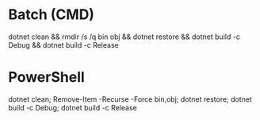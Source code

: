 # Batch (CMD)
dotnet clean && rmdir /s /q bin obj && dotnet restore && dotnet build -c Debug && dotnet build -c Release

# PowerShell
dotnet clean; Remove-Item -Recurse -Force bin,obj; dotnet restore; dotnet build -c Debug; dotnet build -c Release